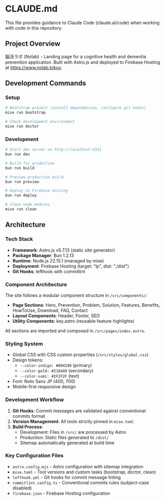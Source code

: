 # CLAUDE.md

This file provides guidance to Claude Code (claude.ai/code) when working with code in this repository.

## Project Overview

脳活ラボ (Nolab) - Landing page for a cognitive health and dementia prevention application. Built with Astro.js and deployed to Firebase Hosting at https://www.nolab.tokyo.

## Development Commands

### Setup
```bash
# Bootstrap project (install dependencies, configure git hooks)
mise run bootstrap

# Check development environment
mise run doctor
```

### Development
```bash
# Start dev server on http://localhost:4321
bun run dev

# Build for production
bun run build

# Preview production build
bun run preview

# Deploy to Firebase Hosting
bun run deploy

# Clean node_modules
mise run clean
```

## Architecture

### Tech Stack
- **Framework**: Astro.js v5.7.13 (static site generator)
- **Package Manager**: Bun 1.2.13
- **Runtime**: Node.js 22.15.1 (managed by mise)
- **Deployment**: Firebase Hosting (target: "lp", dist: "./dist")
- **Git Hooks**: lefthook with commitlint

### Component Architecture

The site follows a modular component structure in `/src/components/`:
- **Page Sections**: Hero, Prevention, Problem, Solution, Features, Benefits, HowToUse, Download, FAQ, Contact
- **Layout Components**: Header, Footer, SEO
- **Utility Components**: key.astro (reusable feature highlights)

All sections are imported and composed in `/src/pages/index.astro`.

### Styling System
- Global CSS with CSS custom properties (`/src/styles/global.css`)
- Design tokens:
  - `--color-indigo: #004299` (primary)
  - `--color-gold: #218d49` (secondary)
  - `--color-sumi: #2F2F2F` (text)
- Font: Noto Sans JP (400, 700)
- Mobile-first responsive design

### Development Workflow

1. **Git Hooks**: Commit messages are validated against conventional commits format
2. **Version Management**: All tools strictly pinned in `mise.toml`
3. **Build Process**: 
   - Development: Files in `/src/` are processed by Astro
   - Production: Static files generated to `/dist/`
   - Sitemap automatically generated at build time

### Key Configuration Files

- `astro.config.mjs` - Astro configuration with sitemap integration
- `mise.toml` - Tool versions and custom tasks (bootstrap, doctor, clean)
- `lefthook.yml` - Git hooks for commit message linting
- `commitlint.config.ts` - Conventional commits rules (subject-case disabled)
- `firebase.json` - Firebase Hosting configuration